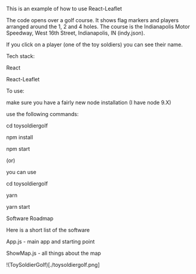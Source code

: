 

This is an example of how to use React-Leaflet

The code opens over a golf course. It shows flag markers and players arranged around the 1, 2 and 4 holes. The course is the Indianapolis Motor Speedway, West 16th Street, Indianapolis, IN (indy.json).

If you click on a player (one of the toy soldiers) you can see their name.

Tech stack:
 
React

React-Leaflet

To use:

make sure you have a fairly new node installation (I have node 9.X) 

use the following commands:

cd toysoldiergolf

npm install

npm start

(or)

you can use

cd toysoldiergolf

yarn

yarn start

Software Roadmap

Here is a short list of the software

App.js - main app and starting point

ShowMap.js - all things about the map

!(ToySoldierGolf)[./toysoldiergolf.png]